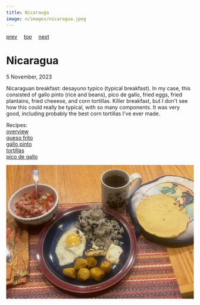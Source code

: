 ```yaml
---
title: Nicarauga
image: n/images/nicaragua.jpeg
---
```

[prev](new_zealand_2.md)&emsp;
[top](../index.md)&emsp;
[next](niger.md)
# Nicaragua
5 November, 2023

Nicaraguan breakfast: desayuno typ&iacute;co (typical breakfast). In
my case, this consisted of gallo pinto (rice and beans), pico de
gallo, fried eggs, fried plantains, fried cheeese, and corn
tortillas.  Killer breakfast, but I don't see how this could really be
typical, with so many components. It was very good, including probably
the best corn tortillas I've ever made.

Recipes:<br>
[overview](https://www.mashed.com/1079937/what-a-typical-breakfast-looks-like-in-nicaragua/)<br>
[queso frito](https://www.nataknowsbest.com/nicaraguan-queso-frito/)<br>
[gallo pinto](https://www.seriouseats.com/gallopinto-nicaraguan-rice-and-beans-recipe)<br>
[tortillas](https://www.tasteofhome.com/article/how-to-make-corn-tortillas/)<br>
[pico de gallo](https://natashaskitchen.com/pico-de-gallo/)

![breakfast](images/nicaragua.jpeg)
